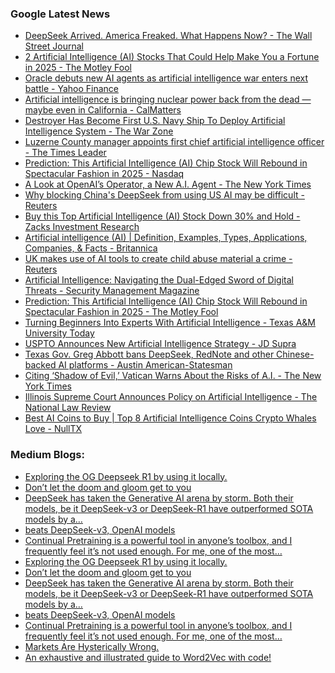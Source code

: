 ### Google Latest News
<!-- GOOGLE-NEWS-CONTENT:START -->

- [DeepSeek Arrived. America Freaked. What Happens Now? - The Wall Street Journal](https://news.google.com/rss/articles/CBMidkFVX3lxTFByY1JFd3FUUW44X3RwaHFRTG82b180dW5PalRvOGEtQkN1V3BMaC1nWkYzemVfRTBlTnJnMVFPbVp5NEV2NXpXMHcyOFZPcDQzelNobW1Ubk1xSjRuRjBGT0pzQld2VUxxZVJ2Zi0td1FnM0RhWXc?oc=5)
- [2 Artificial Intelligence (AI) Stocks That Could Help Make You a Fortune in 2025 - The Motley Fool](https://news.google.com/rss/articles/CBMikwFBVV95cUxPbkdkNGU0ZGY1MEo3UDZrdHJnTUliVjVUc3ZMZ0pzMkMxU0RQY0thSENObjB2TkhsdVlMdTE0Zk5kNnRDdjlpUDZmRU5MT1QtalhIeHdCdXV5TXAwZ3dTbHBiQ1FBUGFMMmFYUFprMW1oc1U0Q3lHWm4wV1E1S1B1Rnk1YVQzT250dTdOcUNnUk4zUU0?oc=5)
- [Oracle debuts new AI agents as artificial intelligence war enters next battle - Yahoo Finance](https://news.google.com/rss/articles/CBMiwAFBVV95cUxOYzhuR3VGalJod2xTSGYtNURyYTdaaGVCTTlOWFpfT3BsdE5BMWMtQkNrVDFwYlFHQURxek44RVdKUWVfZzVBem5IWWxidWVsZ1hCbkt0WUxabDY1b285ekstOUJHT054dHM2dHpHRUxDMllMZmVnTFJaNG1OZlNKSFl1SGZneDIyM0tRNFYyM3o0SmJLZV9jcUNSSUFmMDNCUVA2YVk3Mi02RURKR01VVXkxU2dOQkw5UGdFRmpaYUc?oc=5)
- [Artificial intelligence is bringing nuclear power back from the dead — maybe even in California - CalMatters](https://news.google.com/rss/articles/CBMi3AFBVV95cUxObDNvN2pZbnBLeF81TU9IX2I5a1JQSW43TTNINnJoZlFKYkVWOU0tclhuUnJveXBUeE5mX2tPRFVuSEtrYmtncVJZNU9lQ0Y3emZ2VlVCalZ0Zm9SYnQwTmFOWXRTam4wV0x4cmF6VHVkeXZZMkZFR0NDRms5aXk5bWdubUM3SWNxVnlhdmx1X0luTU4wa1U0MUQ5VndqZDZhRHZVU0d6THlzdjVnT1pCb0tzS0xSVWNPdjFRZGp2MUtZUl8yeWZSaEJMMDFrNWxkekxUcTY3LU1GSGlJ?oc=5)
- [Destroyer Has Become First U.S. Navy Ship To Deploy Artificial Intelligence System - The War Zone](https://news.google.com/rss/articles/CBMitgFBVV95cUxPY3E4aWphU3RJdzE0N2dkUVNzSkpJMjctUjNtY0VlZFpwM0NKSGt2OFJfemNEU3hqTzJldFVDRlBnNFRpVVNKSjNNRDBId2pLNTRVNUo0WGpSZlZ4bWU0LTdoekQwYnJPRnVKMnZGa2w1eC1WalFkOWpwaXJsak91NjczXy1yU1U3QVRGb0FfQ3J2VkJYRGZzNVhCVHRya1RSSmNKLTVDY3lKRmdZTkdvendhQ1N4UQ?oc=5)
- [Luzerne County manager appoints first chief artificial intelligence officer - The Times Leader](https://news.google.com/rss/articles/CBMitwFBVV95cUxPZTc1RlJEckhoSWp0eTZhRlpYMmQ4aEV0MHhFNXc1UUJramI3OEFkVUxiVlctWUdRSVppRklOVWIzdnBHdU9Lb182ejJud3RRT0ZiRXVlZmVpZjBuZ040cHE3MkpJQlJFczB0OUR6Zmx1dnlpS0FENHZQQW5CSHphSF8xWmd0RkU1U2w0TWRONG4zWkFNTzc4U2xmQi1WdlV2cHFCX0FrTmdoX1pQVXZXcjFHU3hlNUk?oc=5)
- [Prediction: This Artificial Intelligence (AI) Chip Stock Will Rebound in Spectacular Fashion in 2025 - Nasdaq](https://news.google.com/rss/articles/CBMivAFBVV95cUxOQWVuV05oWC03Q2U4RzlaamR2QmE1SFY1RGRyTGxOQ25DVENidFJiZW8tX19abUxHcFl1b3M0bTFKWDF5SGtXanVYUTJ0clpqMGpKemdDMk14dE1tc0plSmRWVUhSbThzTk5oQWtBNG10Xzd1OEhtRm16MS12bnpPXzdWTTcxNzFENW1DT09kVTBTTjI1dWloVW85QjBKUjhxOXdtcHFUWEVrSkp4ZS11Ty1EYnZVRkctN2tBNA?oc=5)
- [A Look at OpenAI’s Operator, a New A.I. Agent - The New York Times](https://news.google.com/rss/articles/CBMifEFVX3lxTE9nQl9IcjYwTEZDUGZnelFKZFExdzYyUXJERXlKN19aNURoTGl5SG1vd2lIQXVMWEhnS3BucjY5MVJqQkdwRGNRbndVTV9LZnBqaldRSUlHZEJPXzlhS1llYng5ZjF2TmJ0ME5hQkozYVpzSXk2QTVYb1R0R3I?oc=5)
- [Why blocking China's DeepSeek from using US AI may be difficult - Reuters](https://news.google.com/rss/articles/CBMixwFBVV95cUxQMVJ6T0lkcUtJei0tSGtNZ2JrZW5kMkdkdDFRWWhzdFotZnE4OG8xTndjUjZrcVVRZC1Eamk0ZmgycTBUbmFWVmdNajNmRE9lY194NkZqMUdETloyemlyNEYyWU5LS1liQ2h6bW1hM0VvejFYSnktRHUzWE1Kdi1qSUpETWMtcTlVc3FHM0MzeHJRZi1xMnFPV2xEV2VPNlpXR2xuN0NCOXd0V0VRaXlaWDBNelR1N3U3Tkx1dXFZVVEzMmtQQ2tV?oc=5)
- [Buy this Top Artificial Intelligence (AI) Stock Down 30% and Hold - Zacks Investment Research](https://news.google.com/rss/articles/CBMipgFBVV95cUxQdl93UFdaOENfeTRyYWotSGZaQnRBSUxPczk1Y0FKQmlvVEpLdkM5NHpETDl4b1A5RDktay1BYTMyYzJOd21BaDlIai14ZkJyai1VQ3JkTFNRMzV1ekNkMGtOV1RIN1ZzMWh2aXc5UGVYX2RaTEpHd3kwTktWLVdieWFudmpuZUdCZmY3R1A1WHUyRzlYeDJ6RWxFM2NWYmM3S3pCZjR3?oc=5)
- [Artificial intelligence (AI) | Definition, Examples, Types, Applications, Companies, & Facts - Britannica](https://news.google.com/rss/articles/CBMibkFVX3lxTE91d3p4QUEyLUdkaGwtSVItNUZLNmlxQWRMeC11aXpDaFl4UEl3QmZockRzN2NidmlJN2RnZGhHSzBNbU1zcDRCMEtIbVEtYWk4QXh3UkRabmVOMjJ1UmJxM2N6U3d6cUJ5c1dydmZR?oc=5)
- [UK makes use of AI tools to create child abuse material a crime - Reuters](https://news.google.com/rss/articles/CBMixAFBVV95cUxNLXNGSEVubk5PNkRpQWI0ZkJzbk9mNTN6ZUlVX1dKRTlIUTVWZFJPMUQ0bTJrbWJQQk5HSHBaeDNBdnN1T0I3bGhkMXcweEx2TFNfYlhrcm9fSUZnUGg5U3JOQnppYUV2VUIzLVVzUGx0Smo1ZjNhaW9IblBDZHRsS2E1VTk4M0Z6MGc5a0tyNkphNXByaHBkM3B4T1NGMzQ4anNseFM5UkR6THlfSlJ4d2ZtZTJoM0ZJLWRmZmV6X05vZXot?oc=5)
- [Artificial Intelligence: Navigating the Dual-Edged Sword of Digital Threats - Security Management Magazine](https://news.google.com/rss/articles/CBMijgJBVV95cUxNRGhMX2JCQWhrd3Rpd3E2d1Fpa0FFeGgxQlMtMm1xajNBN2lOd2hrYWo2b3FrTjEzMXN4cld0ZWI4YnUxX0JkRVlBLTZzTHh4LTN3eW1ibTFTa1ZEb2FJcVVRcmhKN3lnVUZHODFjcnBGdGozTFVqYXhFQTJGeTBNbUhWYTF3VGp6SEd0NmRiM1VBNjZ6NU5QWEdrd05adktvbFZqWVVzZHhoTTNiMmE4VnF4Qk5iUXJsdWhvTzJFcWFtdUdHQThmS3ZIazRFVWhrTnlFSldubGdYQWYtbXBtelhKX2ZMWG84eTgtQmwtV2N6QjctVFkzR1pNbUJlTE1LbV9BdXNWV1J3WkdteUE?oc=5)
- [Prediction: This Artificial Intelligence (AI) Chip Stock Will Rebound in Spectacular Fashion in 2025 - The Motley Fool](https://news.google.com/rss/articles/CBMimAFBVV95cUxONUtPNkxkenZ2SFRhR1NJbElNcUxXZk9ZNFJ1LTZ2NXFVVV9idUdTVXMwMzd5SkJRZzFNS2paUDRvajR2b2U1QUttempDVXZTMmpTY0U2MGIwZEdyZ2lsMFJKaDU5VHNBb0FWeUxXR0c0dlYzenc4ZEVxc040T0pUbkNxVF9xSEtSMVRUWVFMajdzTmVhNjJ2UQ?oc=5)
- [Turning Beginners Into Experts With Artificial Intelligence - Texas A&M University Today](https://news.google.com/rss/articles/CBMimgFBVV95cUxOZWNjM3IweG1vcEtDMkN0dGdWYXVuaGFWM3JpVFlWdmYzQzJlRUstWGFPZXdiRF9pQXNqU3Y3aEotcEFFZ2lfVW1pa0tzaXBTWlhfWFhZZ2ZRYWU4bU80RzhYTFllUEx3OFJYRnM3cEE1OWpib296cDRnWTNjTW9vSTJhZmpGeFBUV3RFcE5lTFRBLXd6SWNiZnZn?oc=5)
- [USPTO Announces New Artificial Intelligence Strategy - JD Supra](https://news.google.com/rss/articles/CBMifkFVX3lxTE5yaTFBeWpFT0VLYlBkdXBqRTJnMldJeEFWTmUwRFV0alVTcjV5clBRMGJEYjhHb2tCVEhmUEMzbFRGRFRLbm1xZUFSQUEwNFpDa2l3LWRaeGszeHRvdENKcWZaWXAzOWJ6dEk2eTZsN0VKNXJnNWhmbTJxQXVydw?oc=5)
- [Texas Gov. Greg Abbott bans DeepSeek, RedNote and other Chinese-backed AI platforms - Austin American-Statesman](https://news.google.com/rss/articles/CBMizgFBVV95cUxPVjdDTVVhY2dJdEV0TkdTT0daV1JiOVNLQmlWM2YyN0VEbFBTODBLc0hDS2o0OGlHa29lNU9kYWxEeWw0aW1HSTFxVVBIbDhKRHc2emlGRlY2U0JaZ0s1cnJ3UWJKb3dpNWJha1RndkFteXpOZWw2aFlRNGVOSXdCRnBZUkxCYUxsbVd1VkJ1eElTTkdES054blFoY2NhamhUbFJZczlVd1lSSDJMT0pNM2k1TEk2RUl2S1lxdFlHek05ZThRci1qejcwandRQQ?oc=5)
- [Citing ‘Shadow of Evil,’ Vatican Warns About the Risks of A.I. - The New York Times](https://news.google.com/rss/articles/CBMilwFBVV95cUxPR1RlbXBFMXNVa203Z1lrV2Q0UlFOaWRibkNRVlVGVVFUOEpBYVFYbkVVV0RNRTJoMGh4aEhqcl9famFwNDlkX1hKQzliR0tEUmFXTFhHVFF2MHRuU21iS1lzOWpOMXJtYWgtWkhnT3MwQjhfNFNzcnR3c19jdndWcUdFb3k3OC1nSHhoTE1EX2t4ZEIyTENN?oc=5)
- [Illinois Supreme Court Announces Policy on Artificial Intelligence - The National Law Review](https://news.google.com/rss/articles/CBMinAFBVV95cUxOMU1MUGJzX2M3eW5RNkRFZlF1eTRwd3ZSYzl2MzhTM0s2UGEydVZodkdsQ2FGd2VIUUFaN0dNdGZ6cUtzdUhtQzBWZ0tJd05ibTJJejJUUElhU0xLeVlMSmxFY0xvX3RaOWFPZUhIMW5ROEFjMHR3VkNKVFFaNzZNdzhFaDFURDZMbzFjRTVpUlRwLURpZnlQNDNWajU?oc=5)
- [Best AI Coins to Buy | Top 8 Artificial Intelligence Coins Crypto Whales Love - NullTX](https://news.google.com/rss/articles/CBMimwFBVV95cUxQM0htYjNqSURGVV9CQlhnZ0JpT3l4d2xrd0ZQXy0xaHZVUHF2QjZrb3FpTi14d1JOQ3pub3RZbWVzOUZiVnUweWNkTXc0UEZ1VnNwSnV3YkxMMGNfTFNMeUtia2l5T2x0ck1TZF8tdE83cnhlcjVRRFpRcE85Wlh3UnFXWlJnbEdNTVZwSWhVZTF3cExmZW16RUg2Yw?oc=5)<!-- GOOGLE-NEWS-CONTENT:END -->

### Medium Blogs:
<!-- MEDIUM-CONTENT:START -->

- [Exploring the OG Deepseek R1 by using it locally.](https://medium.com/accredian/deepseek-r1-the-best-open-source-model-but-how-to-use-it-fb0dd28c1557?source=topic_portal---recommended_stories---machine_learning---0-84--------------------18fb029f_2dac_4bfb_a938_ae802ab400f7-------)
- [Don’t let the doom and gloom get to you](https://medium.com/towards-data-science/actually-being-a-data-scientist-is-awesome-3159e032c6b6?source=topic_portal---recommended_stories---machine_learning---1-107--------------------18fb029f_2dac_4bfb_a938_ae802ab400f7-------)
- [DeepSeek has taken the Generative AI arena by storm. Both their models, be it DeepSeek-v3 or DeepSeek-R1 have outperformed SOTA models by a…](https://medium.com/data-science-in-your-pocket/deepseek-is-highly-biased-dont-use-it-2cb0358647f9?source=topic_portal---recommended_stories---machine_learning---2-85--------------------18fb029f_2dac_4bfb_a938_ae802ab400f7-------)
- [beats DeepSeek-v3, OpenAI models](https://medium.com/data-science-in-your-pocket/forget-deepseek-qwen-2-5-vl-and-qwen-max-is-here-95493fc5b084?source=topic_portal---recommended_stories---machine_learning---3-84--------------------18fb029f_2dac_4bfb_a938_ae802ab400f7-------)
- [Continual Pretraining is a powerful tool in anyone’s toolbox, and I frequently feel it’s not used enough. For me, one of the most…](https://medium.com/@gupta.aman/wildeweb-safety-improvement-poc-using-continual-pretraining-1e7ad2b00707?source=topic_portal---recommended_stories---machine_learning---4-107--------------------18fb029f_2dac_4bfb_a938_ae802ab400f7-------)
- [Exploring the OG Deepseek R1 by using it locally.](https://medium.com/accredian/deepseek-r1-the-best-open-source-model-but-how-to-use-it-fb0dd28c1557?source=topic_portal---recommended_stories---machine_learning---0-84--------------------18fb029f_2dac_4bfb_a938_ae802ab400f7-------)
- [Don’t let the doom and gloom get to you](https://medium.com/towards-data-science/actually-being-a-data-scientist-is-awesome-3159e032c6b6?source=topic_portal---recommended_stories---machine_learning---1-107--------------------18fb029f_2dac_4bfb_a938_ae802ab400f7-------)
- [DeepSeek has taken the Generative AI arena by storm. Both their models, be it DeepSeek-v3 or DeepSeek-R1 have outperformed SOTA models by a…](https://medium.com/data-science-in-your-pocket/deepseek-is-highly-biased-dont-use-it-2cb0358647f9?source=topic_portal---recommended_stories---machine_learning---2-85--------------------18fb029f_2dac_4bfb_a938_ae802ab400f7-------)
- [beats DeepSeek-v3, OpenAI models](https://medium.com/data-science-in-your-pocket/forget-deepseek-qwen-2-5-vl-and-qwen-max-is-here-95493fc5b084?source=topic_portal---recommended_stories---machine_learning---3-84--------------------18fb029f_2dac_4bfb_a938_ae802ab400f7-------)
- [Continual Pretraining is a powerful tool in anyone’s toolbox, and I frequently feel it’s not used enough. For me, one of the most…](https://medium.com/@gupta.aman/wildeweb-safety-improvement-poc-using-continual-pretraining-1e7ad2b00707?source=topic_portal---recommended_stories---machine_learning---4-107--------------------18fb029f_2dac_4bfb_a938_ae802ab400f7-------)
- [Markets Are Hysterically Wrong.](https://medium.com/@ignacio.de.gregorio.noblejas/chinas-deepseek-r1-the-model-scaring-everyone-for-the-wrong-reasons-b8ff3c3dd45c?source=topic_portal---recommended_stories---machine_learning---5-85--------------------18fb029f_2dac_4bfb_a938_ae802ab400f7-------)
- [An exhaustive and illustrated guide to Word2Vec with code!](https://medium.com/towards-data-science/nlp-illustrated-part-3-word2vec-5b2e12b6a63b?source=topic_portal---recommended_stories---machine_learning---7-107--------------------18fb029f_2dac_4bfb_a938_ae802ab400f7-------)<!-- MEDIUM-CONTENT:END -->
